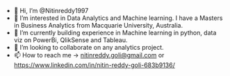 - 👋 Hi, I’m @Nitinreddy1997
- 👀 I’m interested in Data Analytics and Machine learning. I have a Masters in Business Analytics from Macquarie University, Australia. 
- 🌱 I’m currently building experience in Machine learning in python, data viz on PowerBi, QlikSense and Tableau.
- 💞️ I’m looking to collaborate on any analytics project.
- 📫 How to reach me -> nitinreddy.goli@gmail.com or https://www.linkedin.com/in/nitin-reddy-goli-683b9136/

<!---
Nitinreddy1997/Nitinreddy1997 is a ✨ special ✨ repository because its `README.md` (this file) appears on your GitHub profile.
You can click the Preview link to take a look at your changes.
--->
